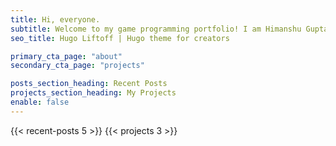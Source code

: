 ```yaml
---
title: Hi, everyone.
subtitle: Welcome to my game programming portfolio! I am Himanshu Gupta, an aspiring game developer fueled by creativity, passion, and a relentless drive to learn and grow in the world of game development.
seo_title: Hugo Liftoff | Hugo theme for creators

primary_cta_page: "about"
secondary_cta_page: "projects"

posts_section_heading: Recent Posts
projects_section_heading: My Projects
enable: false
---
```


{{< recent-posts 5 >}}
{{< projects 3 >}}
